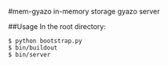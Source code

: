 #mem-gyazo
in-memory storage gyazo server

##Usage
In the root directory:

```
$ python bootstrap.py
$ bin/buildout
$ bin/server
```